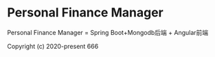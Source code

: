 
# Personal Finance Manager

Personal Finance Manager = Spring Boot+Mongodb后端 + Angular前端 

Copyright (c) 2020-present 666
